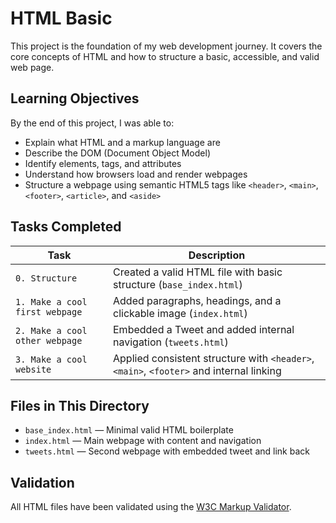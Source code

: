 # HTML Basic

This project is the foundation of my web development journey. It covers the core concepts of HTML and how to structure a basic, accessible, and valid web page.


## Learning Objectives

By the end of this project, I was able to:

- Explain what HTML and a markup language are
- Describe the DOM (Document Object Model)
- Identify elements, tags, and attributes
- Understand how browsers load and render webpages
- Structure a webpage using semantic HTML5 tags like `<header>`, `<main>`, `<footer>`, `<article>`, and `<aside>`

## Tasks Completed

| Task | Description |
|------|-------------|
| `0. Structure` | Created a valid HTML file with basic structure (`base_index.html`) |
| `1. Make a cool first webpage` | Added paragraphs, headings, and a clickable image (`index.html`) |
| `2. Make a cool other webpage` | Embedded a Tweet and added internal navigation (`tweets.html`) |
| `3. Make a cool website` | Applied consistent structure with `<header>`, `<main>`, `<footer>` and internal linking |

## Files in This Directory

- `base_index.html` — Minimal valid HTML boilerplate
- `index.html` — Main webpage with content and navigation
- `tweets.html` — Second webpage with embedded tweet and link back

## Validation

All HTML files have been validated using the [W3C Markup Validator](https://validator.w3.org/).
